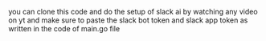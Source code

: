 you can clone this code and do the setup of slack ai by watching any video on yt and make sure to paste the slack bot token and slack app token as written in the code of main.go file
